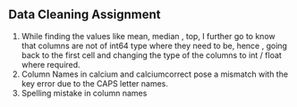 ## Data Cleaning Assignment 


1. While finding the values like mean, median , top, I further go to know that columns are not of int64 type where they need to be, hence , going back to the first cell and changing the type of the columns to int / float where required. 
2. Column Names in calcium and calciumcorrect pose a mismatch with the key error due to the CAPS letter names. 
3. Spelling mistake in column names
